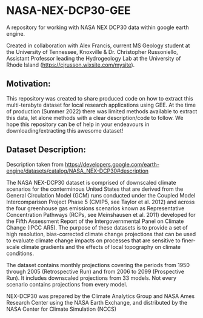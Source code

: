 # NASA-NEX-DCP30-GEE
A repository for working with NASA NEX DCP30 data within google earth engine.

Created in collaboration with Alex Francis, current MS Geology student at the University of Tennessee, Knoxville & Dr. Christopher Russoniello, Assistant Professor leading the Hydrogeology Lab at the University of Rhode Island (https://cjrusson.wixsite.com/mysite).

## Motivation:
This repository was created to share produced code on how to extract this multi-terabyte dataset for local research applications using GEE. At the time of production (Summer 2022) there was limited methods available to extract this data, let alone methods with a clear description/code to follow. We hope this repository can be of help in your endeavours in downloading/extracting this awesome dataset!

## Dataset Description:
Description taken from https://developers.google.com/earth-engine/datasets/catalog/NASA_NEX-DCP30#description

The NASA NEX-DCP30 dataset is comprised of downscaled climate scenarios for the conterminous United States that are derived from the General Circulation Model (GCM) runs conducted under the Coupled Model Intercomparison Project Phase 5 (CMIP5, see Taylor et al. 2012) and across the four greenhouse gas emissions scenarios known as Representative Concentration Pathways (RCPs, see Meinshausen et al. 2011) developed for the Fifth Assessment Report of the Intergovernmental Panel on Climate Change (IPCC AR5). The purpose of these datasets is to provide a set of high resolution, bias-corrected climate change projections that can be used to evaluate climate change impacts on processes that are sensitive to finer-scale climate gradients and the effects of local topography on climate conditions.

The dataset contains monthly projections covering the periods from 1950 through 2005 (Retrospective Run) and from 2006 to 2099 (Prospective Run). It includes downscaled projections from 33 models. Not every scenario contains projections from every model.

NEX-DCP30 was prepared by the Climate Analytics Group and NASA Ames Research Center using the NASA Earth Exchange, and distributed by the NASA Center for Climate Simulation (NCCS)
